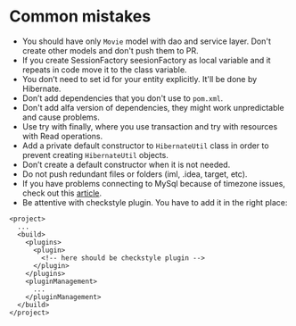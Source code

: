 # Common mistakes

* You should have only `Movie` model with dao and service layer. Don't create other models and don't push them to PR. 
* If you create SessionFactory seesionFactory as local variable and it repeats in code move it to the class variable.
* You don’t need to set id for your entity explicitly. It'll be done by Hibernate.
* Don’t add dependencies that you don't use to `pom.xml`.
* Don't add alfa version of dependencies, they might work unpredictable and cause problems.
* Use try with finally, where you use transaction and try with resources with Read operations.
* Add a private default constructor to `HibernateUtil` class in order to prevent creating `HibernateUtil` objects.
* Don’t create a default constructor when it is not needed.
* Do not push redundant files or folders (iml, .idea, target, etc).
* If you have problems connecting to MySql because of timezone issues, check out this [article](https://stackoverflow.com/questions/930900/how-do-i-set-the-time-zone-of-mysql).
* Be attentive with checkstyle plugin. You have to add it in the right place:
```
<project>
  ...
  <build>
    <plugins>
      <plugin>
        <!-- here should be checkstyle plugin -->
      </plugin>
    </plugins>
    <pluginManagement>
      ...
    </pluginManagement>
  </build>
</project>
```
